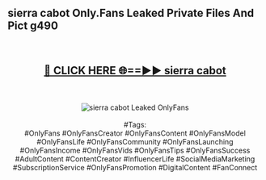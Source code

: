 <h2>sierra cabot Only.Fans Leaked Private Files And Pict g490</h2>
<br>
<div align="center">
<h2><a href="https://mediafiles.top/sierra_cabot" rel="nofollow">🔴 CLICK HERE 🌐==►► sierra cabot</a></h2>
<br>
<br>
<a href="https://mediafiles.top/sierra_cabot" rel="nofollow" data-target="animated-image.originalLink"><img src="https://i.ibb.co.com/WyWwxjT/player-gif2.gif" alt="sierra cabot Leaked OnlyFans" style="max-width: 100%; display: inline-block;" data-target="animated-image.originalImage"></a>
<br><br>
#Tags:
<br>
#OnlyFans #OnlyFansCreator #OnlyFansContent #OnlyFansModel #OnlyFansLife #OnlyFansCommunity #OnlyFansLaunching #OnlyFansIncome #OnlyFansVids #OnlyFansTips #OnlyFansSuccess #AdultContent #ContentCreator #InfluencerLife #SocialMediaMarketing #SubscriptionService #OnlyFansPromotion #DigitalContent #FanConnect
</div>
<br>